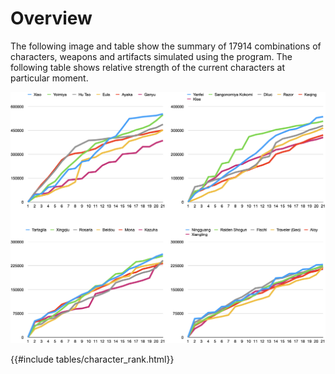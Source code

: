 # Overview

The following image and table show the summary of 17914 combinations of characters, weapons and artifacts simulated using the program. The following table shows relative strength of the current characters at particular moment.

![Result of single member simulation](./images/simulation1_0727_.png)

{{#include tables/character_rank.html}}
